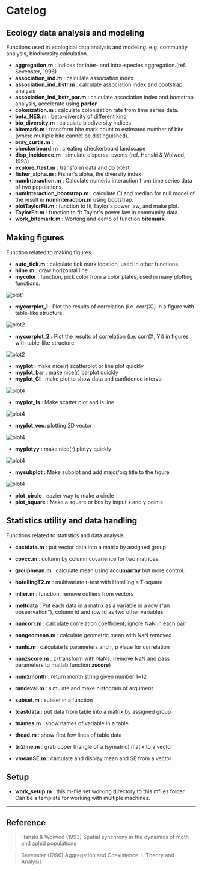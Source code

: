 # Catelog

## Ecology data analysis and modeling

Functions used in ecological data analysis and modeling. e.g. community analysis, biodiversity calculation.

* **aggregation.m** : Indices for inter- and intra-species aggregation.(ref. Sevenster, 1996) 
* **association\_ind.m** : calculate association index
* **association\_ind\_bstr.m** :  calculate association index and bootstrap analysis
* **association\_ind\_bstr\_par.m** :  calculate association index and bootstrap analysis, accelerate using **parfor**
* **colonization.m** : calculate colonization rate from time series data.
* **beta_NES.m** : beta-diversity of different kind 
* **bio_diversity.m** : calculate biodiversity indices
* **bitemark.m** : transform bite mark count to estimated number of bite (where multiple bite cannot be distinguished).
* **bray_curtis.m** : 
* **checkerboard.m** : creating checkerboard landscape
* **disp_incidence.m** : simulate dispersal events (ref. Hanski & Woiwod, 1993)
* **explore_ttest.m** : transform data and do t-test
* **fisher_alpha.m** : Fisher's alpha, the diversity index
* **numInteraction.m** : Calculate numeric interaction from time series data of two populations.
* **numInteraction_bootstrap.m** : calculate CI and median for null model of the result in **numInteraction.m** using bootstrap.
* **plotTaylorFit.m** : function to fit Taylor's power law, and make plot.
* **TaylorFit.m** : function to fit Taylor's power law in community data.
* **work_bitemark.m** : Working and demo of function **bitemark**. 
 
## Making figures

Function related to making figures.

* **auto_tick.m** : calculate tick mark location, used in other functions. 
* **hline.m** : draw horizontal line
* **mycolor** : function, pick color from a color plates, used in many plotting functions.
>
 ![plot1](images/mycolor.png) 

* **mycorrplot_1** : Plot the results of correlation (i.e. corr(X)) in a figure with table-like structure.
>
![plot2](images/mycorrplot_1.png)

* **mycorrplot_2** : Plot the results of correlation (i.e. corr(X, Y)) in figures with table-like structure.
>
![plot2](images/mycorrplot_2_3.png)


* **myplot** : make nice(r) scatterplot or line plot quickly
* **myplot_bar** :  make nice(r) barplot quickly
* **myplot_CI** : make plot to show data and canfidence interval 
>
![plot4](images/myplot_CI.png)

* **myplot_ls** : Make scatter plot and ls line
>
 ![plot4](images/myplot_ls.png)

* **myplot_vec**: plotting 2D vector
>
 ![plot4](images/myplot_vec.png)

* **myplotyy** : make nice(r) plotyy quickly
>
 ![plot4](images/myplotyy.png)

* **mysubplot** : Make subplot and add major/big title to the figure
>
![plot4](images/mysubplot.png)

* **plot_circle** : eazier way to make a circle
* **plot_square** : Make a square or box by imput x and y points

## Statistics utility and data handling 

Functions related to statistics and data analysis.

* **castdata.m** : put vector data into a matrix by assigned group
* **covcc.m** : column by column covarience for two matrices.
* **groupmean.m** : calculate mean using **accumarray** but more control.
* **hotellingT2.m** :  multivariate t-test with Hotelling's T-square
* **inlier.m** : function, remove outliers from vectors

* **meltdata** : Put each data in a matrix as a variable in a row ("an obseervation"), column id and row id as two other variables 
* **nancorr.m** : calculate correlation coefficient, ignore NaN in each pair
* **nangeomean.m** : calculate geometric mean with NaN removed. 
* **nanls.m** :  calculate ls parameters and r, p vlaue for correlation
* **nanzscore.m** : z-transform with NaNs. (remove NaN and pass parameters to matlab function **zscore**)
* **num2month** : return month string given number 1~12
* **randeval.m** : simulate and make histogram of argument
* **subset.m** : subset in a function 
* **tcastdata** : put data from table into a matrix by assigned group
* **tnames.m** : show names of variable in a table
* **thead.m** : show first few lines of table data
* **tri2line.m** : grab upper triangle of a (symatric) matix to a vector
* **vmeanSE.m** : calculate and display mean and SE from a vector

## Setup
* **work_setup.m** : this m-file set working directory to this mfiles folder. Can be a template for working with multiple machines.

---
## Reference
>Hanski & Woiwod (1993) Spatial synchrony in the dynamics of moth and aphid populations

>Sevenster (1996) Aggregation and Coexistence. I. Theory and Analysis



